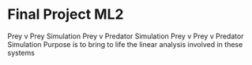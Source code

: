 # Final Project ML2
Prey v Prey Simulation
Prey v Predator Simulation
Prey v Prey v Predator Simulation
Purpose is to bring to life the linear analysis involved in these systems